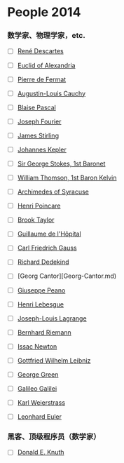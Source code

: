 People 2014
===========

### 数学家、物理学家，etc.

* [ ] [René Descartes](Rene-Descartes.md)
* [ ] [Euclid of Alexandria](Euclid-of-Alexandria.md)
* [ ] [Pierre de Fermat](Pierre-de-Fermat.md)
* [ ] [Augustin-Louis Cauchy](Augustin-Louis-Cauchy.md)
* [ ] [Blaise Pascal](Blaise-Pascal.md)
* [ ] [Joseph Fourier](Joseph-Fourier.md)
* [ ] [James Stirling](James-Stirling.md)
* [ ] [Johannes Kepler](Johannes-Kepler.md)
* [ ] [Sir George Stokes, 1st Baronet](Sir-George-Stokes-1st-Baronet.md)
* [ ] [William Thomson, 1st Baron Kelvin](William-Thomson-1st-Baron-Kelvin.md)
* [ ] [Archimedes of Syracuse](Archidemes-of-Syracuse.md)
* [ ] [Henri Poincare](Henri-Ponicare.md)
* [ ] [Brook Taylor](Brook-Taylor.md)
* [ ] [Guillaume de l'Hôpital](Guillaume-de-l-Hopital.md)
* [ ] [Carl Friedrich Gauss](Carl-Friedrich-Gauss.md)
* [ ] [Richard Dedekind](Richard-Dedekind.md)
* [ ] [Georg Cantor][Georg-Cantor.md)
* [ ] [Giuseppe Peano](Giuseppe-Peano.md)
* [ ] [Henri Lebesgue](Henri-Lebesgue.md)
* [ ] [Joseph-Louis Lagrange](Joseph-Louis-Lagrange.md)
* [ ] [Bernhard Riemann](Bernhard-Riemann.md)
* [ ] [Issac Newton](Issac-Newton.md)
* [ ] [Gottfried Wilhelm Leibniz](Gottfried-Willhelm-Leibniz.md)
* [ ] [George Green](George-Green.md)
* [ ] [Galileo Galilei](Galileo-Galilei.md)
* [ ] [Karl Weierstrass](Karl-Weierstrass.md)
* [ ] [Leonhard Euler](Leonhard-Euler.md)



### 黑客、顶级程序员（数学家）

* [ ] [Donald E. Knuth](Donald-E.-Knuth.md)